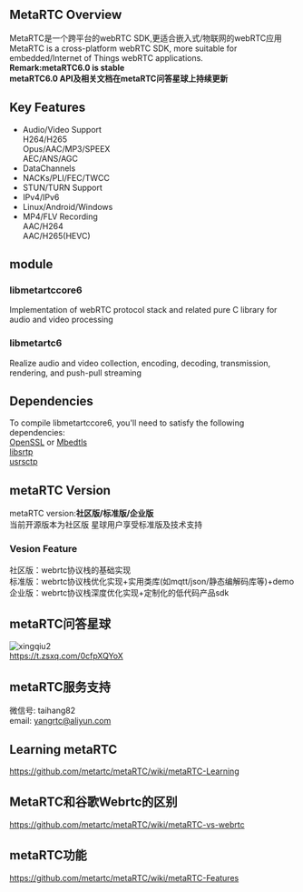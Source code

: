 ## MetaRTC Overview
MetaRTC是一个跨平台的webRTC SDK,更适合嵌入式/物联网的webRTC应用  
MetaRTC is a cross-platform webRTC SDK, more suitable for embedded/Internet of Things webRTC applications.    
**Remark:metaRTC6.0 is stable**  
**metaRTC6.0 API及相关文档在metaRTC问答星球上持续更新**  
## Key Features
+ Audio/Video Support  
H264/H265  
Opus/AAC/MP3/SPEEX  
AEC/ANS/AGC
+ DataChannels
+ NACKs/PLI/FEC/TWCC
+ STUN/TURN Support
+ IPv4/IPv6
+ Linux/Android/Windows
+ MP4/FLV Recording  
AAC/H264  
AAC/H265(HEVC)
## module
### libmetartccore6
Implementation of webRTC protocol stack and related pure C library for audio and video processing
### libmetartc6
Realize audio and video collection, encoding, decoding, transmission, rendering, and push-pull streaming

## Dependencies
To compile libmetartccore6, you'll need to satisfy the following dependencies:  
[OpenSSL](https://www.openssl.org/) or [Mbedtls](https://github.com/Mbed-TLS/mbedtls)  
[libsrtp](https://github.com/cisco/libsrtp)  
[usrsctp](https://github.com/sctplab/usrsctp)  

## metaRTC Version
metaRTC version:**社区版/标准版/企业版**  
当前开源版本为社区版  星球用户享受标准版及技术支持 
### Vesion Feature
社区版：webrtc协议栈的基础实现  
标准版：webrtc协议栈优化实现+实用类库(如mqtt/json/静态编解码库等)+demo  
企业版：webrtc协议栈深度优化实现+定制化的低代码产品sdk  
 
## metaRTC问答星球      
  ![xingqiu2](https://user-images.githubusercontent.com/87118023/227077884-0163fcb6-ab0d-4933-88c9-0164b80f4d02.jpg)  
https://t.zsxq.com/0cfpXQYoX

## metaRTC服务支持
微信号: taihang82  
email: yangrtc@aliyun.com  
## Learning metaRTC 
https://github.com/metartc/metaRTC/wiki/metaRTC-Learning   
## MetaRTC和谷歌Webrtc的区别
https://github.com/metartc/metaRTC/wiki/metaRTC-vs-webrtc
## metaRTC功能
https://github.com/metartc/metaRTC/wiki/metaRTC-Features



